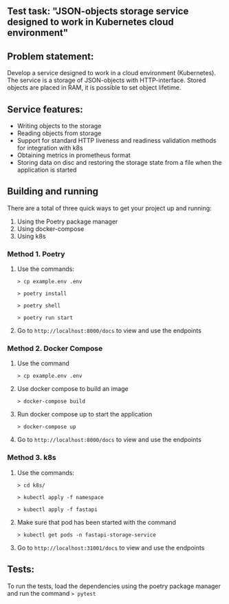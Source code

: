 ## Test task: "JSON-objects storage service designed to work in Kubernetes cloud environment"

## Problem statement:

Develop a service designed to work in a cloud environment (Kubernetes). The service is a storage of JSON-objects with HTTP-interface. Stored objects are placed in RAM, it is possible to set object lifetime.

## Service features:

* Writing objects to the storage
* Reading objects from storage
* Support for standard HTTP liveness and readiness validation methods for integration with k8s
* Obtaining metrics in prometheus format
* Storing data on disc and restoring the storage state from a file when the application is started


## Building and running

There are a total of three quick ways to get your project up and running:

1. Using the Poetry package manager
2. Using docker-compose
3. Using k8s

### Method 1. Poetry

1. Use the commands:

    ```> cp example.env .env```

    ```> poetry install```

    ```> poetry shell```
   
    ```> poetry run start```

3. Go to ```http://localhost:8000/docs``` to view and use the endpoints

### Method 2. Docker Compose

1. Use the command

    ```> cp example.env .env```

2. Use docker compose to build an image

    ```> docker-compose build```

3. Run docker compose up to start the application

    ```> docker-compose up```

4. Go to ```http://localhost:8000/docs``` to view and use the endpoints

### Method 3. k8s

1. Use the commands:

    ```> cd k8s/```

    ```> kubectl apply -f namespace```

    ```> kubectl apply -f fastapi```

2. Make sure that pod has been started with the command

    ```> kubectl get pods -n fastapi-storage-service```

3. Go to ```http://localhost:31001/docs``` to view and use the endpoints


## Tests:

To run the tests, load the dependencies using the poetry package manager and run the command `> pytest`
